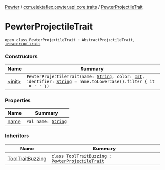 [Pewter](../../index.md) / [com.ejektaflex.pewter.api.core.traits](../index.md) / [PewterProjectileTrait](./index.md)

# PewterProjectileTrait

`open class PewterProjectileTrait : AbstractProjectileTrait, `[`IPewterToolTrait`](../-i-pewter-tool-trait.md)

### Constructors

| Name | Summary |
|---|---|
| [&lt;init&gt;](-init-.md) | `PewterProjectileTrait(name: `[`String`](https://kotlinlang.org/api/latest/jvm/stdlib/kotlin/-string/index.html)`, color: `[`Int`](https://kotlinlang.org/api/latest/jvm/stdlib/kotlin/-int/index.html)`, identifier: `[`String`](https://kotlinlang.org/api/latest/jvm/stdlib/kotlin/-string/index.html)` = name.toLowerCase().filter { it != ' ' })` |

### Properties

| Name | Summary |
|---|---|
| [name](name.md) | `val name: `[`String`](https://kotlinlang.org/api/latest/jvm/stdlib/kotlin/-string/index.html) |

### Inheritors

| Name | Summary |
|---|---|
| [ToolTraitBuzzing](../../com.ejektaflex.pewter.mods.thebetweenlands.tool/-tool-trait-buzzing/index.md) | `class ToolTraitBuzzing : `[`PewterProjectileTrait`](./index.md) |
